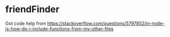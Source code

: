 # friendFinder

Got code help from https://stackoverflow.com/questions/5797852/in-node-js-how-do-i-include-functions-from-my-other-files